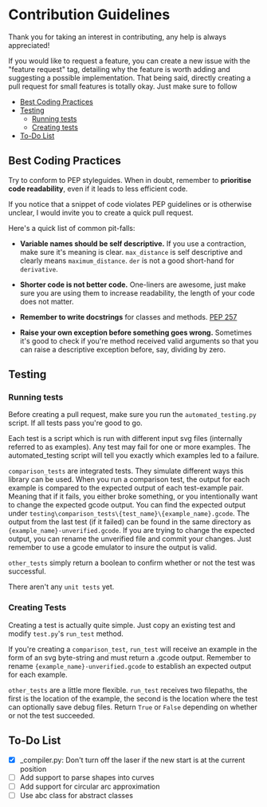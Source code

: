 # Contribution Guidelines

Thank you for taking an interest in contributing, any help is always appreciated!

If you would like to request a feature, you can create a new issue with the "feature request" tag, detailing why 
the feature is worth adding and suggesting a possible implementation. That being said, directly creating a pull request 
for small features is totally okay. Just make sure to follow 


* [Best Coding Practices](#Best-Coding-Practices)
* [Testing](#Testing)
    * [Running tests](#Running-tests)
    * [Creating tests](#Creating-tests)
* [To-Do List](#To-Do-List)


## Best Coding Practices
Try to conform to PEP styleguides. When in doubt, remember to **prioritise code readability**, even if it leads to less 
efficient code.

If you notice that a snippet of code violates PEP guidelines or is otherwise unclear, I would invite you to create a 
quick pull request.

Here's a quick list of common pit-falls:
* **Variable names should be self descriptive.** If you use a contraction, make sure it's meaning is clear. 
`max_distance` is self descriptive and clearly means `maximum_distance`. `der` is not a good short-hand for `derivative`.

* **Shorter code is not better code.** One-liners are awesome, just make sure you are using them to increase 
readability, the length of your code does not matter.

* **Remember to write docstrings** for classes and methods. [PEP 257](https://www.python.org/dev/peps/pep-0257/)

* **Raise your own exception before something goes wrong.** Sometimes it's good to check if you're method received valid
 arguments so that you can raise a descriptive exception before, say, dividing by zero.

## Testing
### Running tests
Before creating a pull request, make sure you run the `automated_testing.py` script. If all tests pass you're good 
to go.

Each test is a script which is run with different input svg files (internally referred to as examples). 
Any test may fail for one or more examples. The automated_testing script will tell you exactly which examples led to a failure.

`comparison_tests` are integrated tests. They simulate different ways this library can be used. When you run a comparison test, the output 
for each example is compared to the expected output of each test-example pair. Meaning that if it fails, you either broke
something, or you intentionally want to change the expected gcode output. You can find the expected 
output under `testing\comparison_tests\{test_name}\{example_name}.gcode`. The output from the last test (if it failed) can 
be found in the same directory as `{example_name}-unverified.gcode`. If you are trying to change the expected output,
you can rename the unverified file and commit your changes. Just remember to use a gcode emulator to insure the output
is valid.

`other_tests` simply return a boolean to confirm whether or not the test was successful.

There aren't any `unit tests` yet.

### Creating Tests
Creating a test is actually quite simple. Just copy an existing test and modify `test.py`'s `run_test` method.

If you're creating a `comparison_test`, `run_test` will receive an example in the form of an svg byte-string and must 
return a .gcode output. Remember to rename `{example_name}-unverified.gcode` to establish an expected output for each 
example.

`other_tests` are a little more flexible. `run_test` receives two filepaths, the first is the location of the example, 
the second is the location where the test can optionally save debug files. Return `True` or `False` depending on whether
or not the test succeeded.

## To-Do List
- [x] _compiler.py: Don't turn off the laser if the new start is at the current position
- [ ] Add support to parse shapes into curves
- [ ] Add support for circular arc approximation
- [ ] Use abc class for abstract classes

